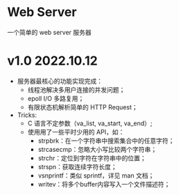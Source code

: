# Web Server
一个简单的 web server 服务器

# v1.0 2022.10.12
- 服务器最核心的功能实现完成：
    - 线程池解决多用户连接的并发问题；
    - epoll I/O 多路复用；
    - 有限状态机解析简单的 HTTP Request；
- Tricks:
    - C 语言不定参数（va_list, va_start, va_end）;
    - 使用用了一些平时少用的 API，如：
        - strpbrk：在一个字符串中搜索集合中的任意字符；
        - strcasecmp：忽略大小写比较两个字符串；
        - strchr：定位到字符在字符串中的位置；
        - strspn：获取连续字符长度；
        - vsnprintf：类似 sprintf，详见 man 文档；
        - writev：将多个buffer内容写入一个文件描述符；
